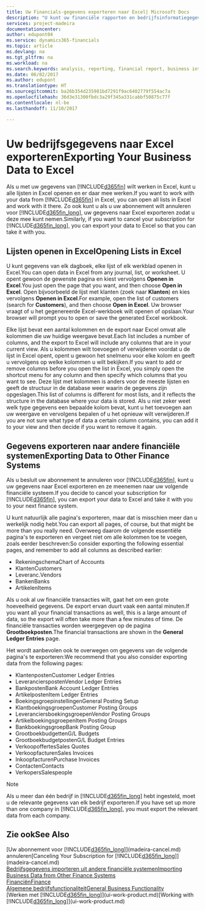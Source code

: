 ```yaml
---
title: Uw Financials-gegevens exporteren naar Excel| Microsoft Docs
description: "U kunt uw financiële rapporten en bedrijfsinformatiegegevens uit Dynamics 365 Business edition exporteren naar Excel of uw Financials-gegevens in Excel openen."
services: project-madeira
documentationcenter: 
author: edupont04
ms.service: dynamics365-financials
ms.topic: article
ms.devlang: na
ms.tgt_pltfrm: na
ms.workload: na
ms.search.keywords: analysis, reporting, financial report, business intelligence, BI, Excel
ms.date: 06/02/2017
ms.author: edupont
ms.translationtype: HT
ms.sourcegitcommit: ba26b354d235981bd7291f9ac6402779f554ac7a
ms.openlocfilehash: 36d3e31300fbdc3a29f345a331cabbf50875c77f
ms.contentlocale: nl-be
ms.lasthandoff: 11/10/2017

---
```

# <a name="exporting-your-business-data-to-excel"></a><span data-ttu-id="49ea7-103">Uw bedrijfsgegevens naar Excel exporteren</span><span class="sxs-lookup"><span data-stu-id="49ea7-103">Exporting Your Business Data to Excel</span></span>
<span data-ttu-id="49ea7-104">Als u met uw gegevens van [!INCLUDE[d365fin](includes/d365fin_md.md)] wilt werken in Excel, kunt u alle lijsten in Excel openen en er daar mee werken.</span><span class="sxs-lookup"><span data-stu-id="49ea7-104">If you want to work with your data from [!INCLUDE[d365fin](includes/d365fin_md.md)] in Excel, you can open all lists in Excel and work with it there.</span></span> <span data-ttu-id="49ea7-105">Zo ook kunt u als u uw abonnement wilt annuleren voor [!INCLUDE[d365fin_long](includes/d365fin_long_md.md)], uw gegevens naar Excel exporteren zodat u deze mee kunt nemen.</span><span class="sxs-lookup"><span data-stu-id="49ea7-105">Similarly, if you want to cancel your subscription for [!INCLUDE[d365fin_long](includes/d365fin_long_md.md)], you can export your data to Excel so that you can take it with you.</span></span>

## <a name="opening-lists-in-excel"></a><span data-ttu-id="49ea7-106">Lijsten openen in Excel</span><span class="sxs-lookup"><span data-stu-id="49ea7-106">Opening Lists in Excel</span></span>
<span data-ttu-id="49ea7-107">U kunt gegevens van elk dagboek, elke lijst of elk werkblad openen in Excel.</span><span class="sxs-lookup"><span data-stu-id="49ea7-107">You can open data in Excel from any journal, list, or worksheet.</span></span> <span data-ttu-id="49ea7-108">U opent gewoon de gewenste pagina en kiest vervolgens **Openen in Excel**.</span><span class="sxs-lookup"><span data-stu-id="49ea7-108">You just open the page that you want, and then choose **Open in Excel**.</span></span> <span data-ttu-id="49ea7-109">Open bijvoorbeeld de lijst met klanten (zoek naar **Klanten**) en kies vervolgens **Openen in Excel**.</span><span class="sxs-lookup"><span data-stu-id="49ea7-109">For example, open the list of customers (search for **Customers**), and then choose **Open in Excel**.</span></span> <span data-ttu-id="49ea7-110">Uw browser vraagt of u het gegenereerde Excel-werkboek wilt openen of opslaan.</span><span class="sxs-lookup"><span data-stu-id="49ea7-110">Your browser will prompt you to open or save the generated Excel workbook.</span></span>  

<span data-ttu-id="49ea7-111">Elke lijst bevat een aantal kolommen en de export naar Excel omvat alle kolommen die uw huidige weergave bevat.</span><span class="sxs-lookup"><span data-stu-id="49ea7-111">Each list includes a number of columns, and the export to Excel will include any columns that are in your current view.</span></span> <span data-ttu-id="49ea7-112">Als u kolommen wilt toevoegen of verwijderen voordat u de lijst in Excel opent, opent u gewoon het snelmenu voor elke kolom en geeft u vervolgens op welke kolommen u wilt bekijken.</span><span class="sxs-lookup"><span data-stu-id="49ea7-112">If you want to add or remove columns before you open the list in Excel, you simply open the shortcut menu for any column and then specify which columns that you want to see.</span></span> <span data-ttu-id="49ea7-113">Deze lijst met kolommen is anders voor de meeste lijsten en geeft de structuur in de database weer waarin de gegevens zijn opgeslagen.</span><span class="sxs-lookup"><span data-stu-id="49ea7-113">This list of columns is different for most lists, and it reflects the structure in the database where your data is stored.</span></span> <span data-ttu-id="49ea7-114">Als u niet zeker weet welk type gegevens een bepaalde kolom bevat, kunt u het toevoegen aan uw weergave en vervolgens bepalen of u het opnieuw wilt verwijderen.</span><span class="sxs-lookup"><span data-stu-id="49ea7-114">If you are not sure what type of data a certain column contains, you can add it to your view and then decide if you want to remove it again.</span></span>  

## <a name="exporting-data-to-other-finance-systems"></a><span data-ttu-id="49ea7-115">Gegevens exporteren naar andere financiële systemen</span><span class="sxs-lookup"><span data-stu-id="49ea7-115">Exporting Data to Other Finance Systems</span></span>
<span data-ttu-id="49ea7-116">Als u besluit uw abonnement te annuleren voor [!INCLUDE[d365fin](includes/d365fin_md.md)], kunt u uw gegevens naar Excel exporteren en ze meenemen naar uw volgende financiële systeem.</span><span class="sxs-lookup"><span data-stu-id="49ea7-116">If you decide to cancel your subscription for [!INCLUDE[d365fin](includes/d365fin_md.md)], you can export your data to Excel and take it with you to your next finance system.</span></span>  

<span data-ttu-id="49ea7-117">U kunt natuurlijk alle pagina's exporteren, maar dat is misschien meer dan u werkelijk nodig hebt.</span><span class="sxs-lookup"><span data-stu-id="49ea7-117">You can export all pages, of course, but that might be more than you really need.</span></span> <span data-ttu-id="49ea7-118">Overweeg daarom de volgende essentiële pagina's te exporteren en vergeet niet om alle kolommen toe te voegen, zoals eerder beschreven:</span><span class="sxs-lookup"><span data-stu-id="49ea7-118">So consider exporting the following essential pages, and remember to add all columns as described earlier:</span></span>  

* <span data-ttu-id="49ea7-119">Rekeningschema</span><span class="sxs-lookup"><span data-stu-id="49ea7-119">Chart of Accounts</span></span>  
* <span data-ttu-id="49ea7-120">Klanten</span><span class="sxs-lookup"><span data-stu-id="49ea7-120">Customers</span></span>  
* <span data-ttu-id="49ea7-121">Leveranc.</span><span class="sxs-lookup"><span data-stu-id="49ea7-121">Vendors</span></span>  
* <span data-ttu-id="49ea7-122">Banken</span><span class="sxs-lookup"><span data-stu-id="49ea7-122">Banks</span></span>  
* <span data-ttu-id="49ea7-123">Artikelen</span><span class="sxs-lookup"><span data-stu-id="49ea7-123">Items</span></span>  

<span data-ttu-id="49ea7-124">Als u ook al uw financiële transacties wilt, gaat het om een grote hoeveelheid gegevens. De export ervan duurt vaak een aantal minuten.</span><span class="sxs-lookup"><span data-stu-id="49ea7-124">If you want all your financial transactions as well, this is a large amount of data, so the export will often take more than a few minutes of time.</span></span> <span data-ttu-id="49ea7-125">De financiële transacties worden weergegeven op de pagina **Grootboekposten**.</span><span class="sxs-lookup"><span data-stu-id="49ea7-125">The financial transactions are shown in the **General Ledger Entries** page.</span></span>  

<span data-ttu-id="49ea7-126">Het wordt aanbevolen ook te overwegen om gegevens van de volgende pagina's te exporteren:</span><span class="sxs-lookup"><span data-stu-id="49ea7-126">We recommend that you also consider exporting data from the following pages:</span></span>  

* <span data-ttu-id="49ea7-127">Klantenposten</span><span class="sxs-lookup"><span data-stu-id="49ea7-127">Customer Ledger Entries</span></span>  
* <span data-ttu-id="49ea7-128">Leveranciersposten</span><span class="sxs-lookup"><span data-stu-id="49ea7-128">Vendor Ledger Entries</span></span>  
* <span data-ttu-id="49ea7-129">Bankposten</span><span class="sxs-lookup"><span data-stu-id="49ea7-129">Bank Account Ledger Entries</span></span>  
* <span data-ttu-id="49ea7-130">Artikelposten</span><span class="sxs-lookup"><span data-stu-id="49ea7-130">Item Ledger Entries</span></span>  
* <span data-ttu-id="49ea7-131">Boekingsgroepinstellingen</span><span class="sxs-lookup"><span data-stu-id="49ea7-131">General Posting Setup</span></span>  
* <span data-ttu-id="49ea7-132">Klantboekingsgroepen</span><span class="sxs-lookup"><span data-stu-id="49ea7-132">Customer Posting Groups</span></span>  
* <span data-ttu-id="49ea7-133">Leveranciersboekingsgroepen</span><span class="sxs-lookup"><span data-stu-id="49ea7-133">Vendor Posting Groups</span></span>  
* <span data-ttu-id="49ea7-134">Artikelboekingsgroepen</span><span class="sxs-lookup"><span data-stu-id="49ea7-134">Item Posting Groups</span></span>  
* <span data-ttu-id="49ea7-135">Bankboekingsgroep</span><span class="sxs-lookup"><span data-stu-id="49ea7-135">Bank Posting Group</span></span>  
* <span data-ttu-id="49ea7-136">Grootboekbudgetten</span><span class="sxs-lookup"><span data-stu-id="49ea7-136">G/L Budgets</span></span>  
* <span data-ttu-id="49ea7-137">Grootboekbudgetposten</span><span class="sxs-lookup"><span data-stu-id="49ea7-137">G/L Budget Entries</span></span>  
* <span data-ttu-id="49ea7-138">Verkoopoffertes</span><span class="sxs-lookup"><span data-stu-id="49ea7-138">Sales Quotes</span></span>  
* <span data-ttu-id="49ea7-139">Verkoopfacturen</span><span class="sxs-lookup"><span data-stu-id="49ea7-139">Sales Invoices</span></span>  
* <span data-ttu-id="49ea7-140">Inkoopfacturen</span><span class="sxs-lookup"><span data-stu-id="49ea7-140">Purchase Invoices</span></span>  
* <span data-ttu-id="49ea7-141">Contacten</span><span class="sxs-lookup"><span data-stu-id="49ea7-141">Contacts</span></span>  
* <span data-ttu-id="49ea7-142">Verkopers</span><span class="sxs-lookup"><span data-stu-id="49ea7-142">Salespeople</span></span>  

> [!NOTE]  
>   <span data-ttu-id="49ea7-143">Als u meer dan één bedrijf in [!INCLUDE[d365fin_long](includes/d365fin_long_md.md)] hebt ingesteld, moet u de relevante gegevens van elk bedrijf exporteren.</span><span class="sxs-lookup"><span data-stu-id="49ea7-143">If you have set up more than one company in [!INCLUDE[d365fin_long](includes/d365fin_long_md.md)], you must export the relevant data from each company.</span></span>

## <a name="see-also"></a><span data-ttu-id="49ea7-144">Zie ook</span><span class="sxs-lookup"><span data-stu-id="49ea7-144">See Also</span></span>
<span data-ttu-id="49ea7-145">[Uw abonnement voor [!INCLUDE[d365fin_long](includes/d365fin_long_md.md)]](madeira-cancel.md) annuleren</span><span class="sxs-lookup"><span data-stu-id="49ea7-145">[Canceling Your Subscription for [!INCLUDE[d365fin_long](includes/d365fin_long_md.md)]](madeira-cancel.md)</span></span>  
[<span data-ttu-id="49ea7-146">Bedrijfsgegevens importeren uit andere financiële systemen</span><span class="sxs-lookup"><span data-stu-id="49ea7-146">Importing Business Data from Other Finance Systems</span></span>](upload-data.md)  
[<span data-ttu-id="49ea7-147">Financiën</span><span class="sxs-lookup"><span data-stu-id="49ea7-147">Finance</span></span>](finance.md)  
[<span data-ttu-id="49ea7-148">Algemene bedrijfsfunctionaliteit</span><span class="sxs-lookup"><span data-stu-id="49ea7-148">General Business Functionality</span></span>](ui-across-business-areas.md)  
<span data-ttu-id="49ea7-149">[Werken met [!INCLUDE[d365fin_long](includes/d365fin_long_md.md)]](ui-work-product.md)</span><span class="sxs-lookup"><span data-stu-id="49ea7-149">[Working with [!INCLUDE[d365fin_long](includes/d365fin_long_md.md)]](ui-work-product.md)</span></span>  

